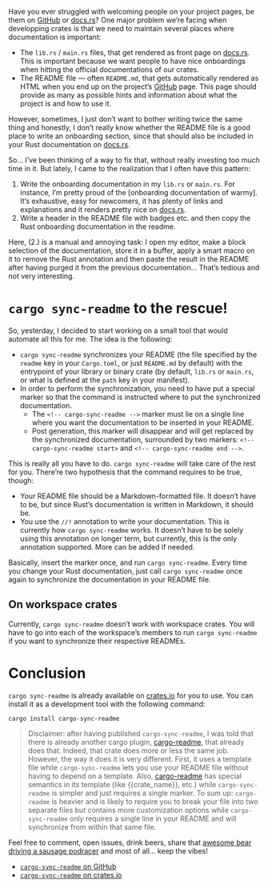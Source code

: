Have you ever struggled with welcoming people on your project pages, be them on [GitHub] or
[docs.rs]? One major problem we’re facing when developping crates is that we need to maintain
several places where documentation is important:

  - The `lib.rs` / `main.rs` files, that get rendered as front page on [docs.rs]. This is important
    because we want people to have nice onboardings when hitting the official documentations of our
    crates.
  - The README file — often `README.md`, that gets automatically rendered as HTML when you end up on
    the project’s [GitHub] page. This page should provide as many as possible hints and information
    about what the project is and how to use it.

However, sometimes, I just don’t want to bother writing twice the same thing and honestly, I don’t
really know whether the README file is a good place to write an onboarding section, since that
should also be included in your Rust documentation on [docs.rs].

So… I’ve been thinking of a way to fix that, without really investing too much time in it. But
lately, I came to the realization that I often have this pattern:

  1. Write the onboarding documentation in my `lib.rs` or `main.rs`. For instance, I’m pretty proud
     of the [onboarding documentation of warmy]. It’s exhaustive, easy for newcomers, it has plenty
     of links and explanations and it renders pretty nice on [docs.rs].
  2. Write a header in the README file with badges etc. and then copy the Rust onboarding
     documentation in the readme.

Here, (2.) is a manual and annoying task: I open my editor, make a block selection of the
documentation, store it in a buffer, apply a smart macro on it to remove the Rust annotation and
then paste the result in the README after having purged it from the previous documentation… That’s
tedious and not very interesting.

# `cargo sync-readme` to the rescue!

So, yesterday, I decided to start working on a small tool that would automate all this for me. The
idea is the following:

  - `cargo sync-readme` synchronizes your README (the file specified by the `readme` key in your
    `Cargo.toml`, or just `README.md` by default) with the entrypoint of your library or binary
    crate (by default, `lib.rs` or `main.rs`, or what is defined at the `path` key in your
    manifest).
  - In order to perform the synchronization, you need to have put a special marker so that the
    command is instructed where to put the synchronized documentation.
      - The `<!-- cargo-sync-readme -->` marker must lie on a single line where you want the
        documentation to be inserted in your README.
      - Post generation, this marker will disappear and will get replaced by the synchronized
        documentation, surrounded by two markers: `<!-- cargo-sync-readme start>` and
        `<!-- cargo-sync-readme end -->`.

This is really all you have to do. `cargo sync-readme` will take care of the rest for you. There’re
two hypothesis that the command requires to be true, though:

  - Your README file should be a Markdown-formatted file. It doesn’t have to be, but since Rust’s
    documentation is written in Markdown, it should be.
  - You use the `//!` annotation to write your documentation. This is currently how
    `cargo sync-readme` works. It doesn’t have to be solely using this annotation on longer term,
    but currently, this is the only annotation supported. More can be added if needed.

Basically, insert the marker once, and run `cargo sync-readme`. Every time you change your Rust
documentation, just call `cargo sync-readme` once again to synchronize the documentation in your
README file.

## On workspace crates

Currently, `cargo sync-readme` doesn’t work with workspace crates. You will have to go into each of
the workspace’s members to run `cargo sync-readme` if you want to synchronize their respective
READMEs.

# Conclusion

`cargo sync-readme` is already available on [crates.io] for you to use. You can install it as a
development tool with the following command:

```
cargo install cargo-sync-readme
```

> Disclaimer: after having published `cargo-sync-readme`, I was told that there is already another
> cargo plugin, [cargo-readme], that already does that. Indeed, that crate does more or less the
> same job. However, the way it does it is very different. First, it uses a template file while
> `cargo-sync-readme` lets you use your README file without having to depend on a template. Also,
> [cargo-readme] has special semantics in its template (like {{crate_name}}, etc.) while
> `cargo-sync-readme` is simpler and just requires a single marker. To sum up: `cargo-readme` is
> heavier and is likely to require you to break your file into two separate files but contains more
> customization options while `cargo-sync-readme` only requires a single line in your README and
> will synchronize from within that same file.

Feel free to comment, open issues, drink beers, share that [awesome bear driving a sausage podracer]
and most of all… keep the vibes!

  - [`cargo-sync-readme` on GitHub](https://github.com/phaazon/cargo-sync-readme)
  - [`cargo-sync-readme` on crates.io](https://crates.io/crates/cargo-sync-readme)

[GitHub]: https://github.com
[docs.rs]: https://docs.rs
[onboard documentation of warmy]: https://docs.rs/warmy
[crates.io]: https://crates.io/crates/cargo-sync-readme
[cargo-readme]: https://crates.io/crates/cargo-readme
[awesome bear driving a sausage podracer]: https://phaazon.net/media/uploads/bear_sausage.mp4
